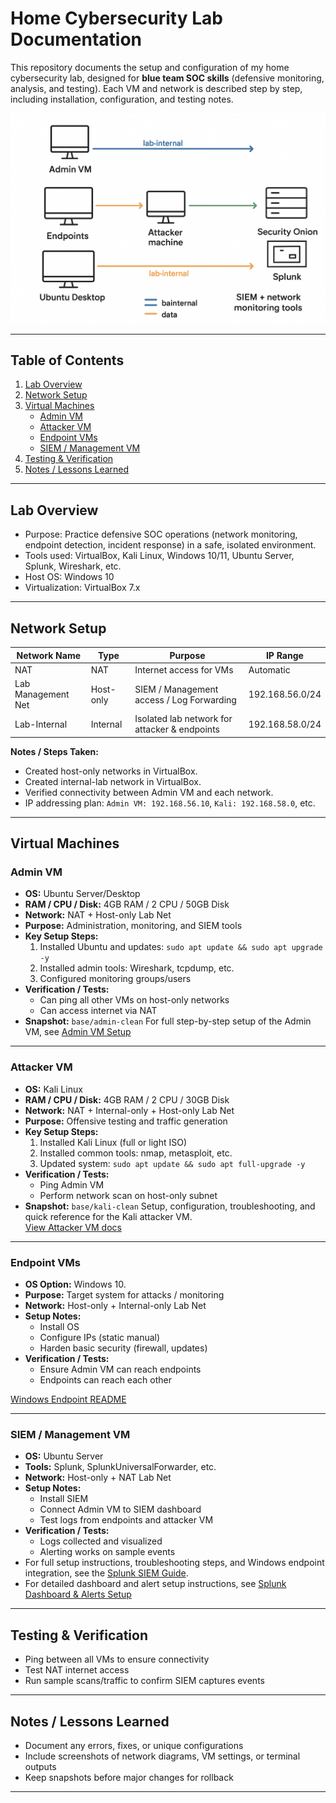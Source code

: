 # Home Cybersecurity Lab Documentation

This repository documents the setup and configuration of my home cybersecurity lab, designed for **blue team SOC skills** (defensive monitoring, analysis, and testing). Each VM and network is described step by step, including installation, configuration, and testing notes.

![Home Lab Diagram](diagram.png)


---

## Table of Contents
1. [Lab Overview](#lab-overview)
2. [Network Setup](#network-setup)
3. [Virtual Machines](#virtual-machines)
   - [Admin VM](#admin-vm)
   - [Attacker VM](#attacker-vm)
   - [Endpoint VMs](#endpoint-vms)
   - [SIEM / Management VM](#siem--management-vm)
4. [Testing & Verification](#testing--verification)
5. [Notes / Lessons Learned](#notes--lessons-learned)

---

## Lab Overview
- Purpose: Practice defensive SOC operations (network monitoring, endpoint detection, incident response) in a safe, isolated environment.
- Tools used: VirtualBox, Kali Linux, Windows 10/11, Ubuntu Server, Splunk, Wireshark, etc.
- Host OS: Windows 10
- Virtualization: VirtualBox 7.x

---

## Network Setup
| Network Name         | Type         | Purpose                                     | IP Range          |
|---------------------|-------------|-----------------------------------------------|-----------------|
| NAT                 | NAT         | Internet access for VMs                       | Automatic       |
| Lab Management Net  | Host-only   | SIEM / Management access / Log Forwarding     | 192.168.56.0/24 |
| Lab-Internal        | Internal    | Isolated lab network for attacker & endpoints | 192.168.58.0/24 |

**Notes / Steps Taken:**
- Created host-only networks in VirtualBox.
- Created internal-lab network in VirtualBox.
- Verified connectivity between Admin VM and each network.
- IP addressing plan: `Admin VM: 192.168.56.10`, `Kali: 192.168.58.0`, etc.

---

## Virtual Machines

### Admin VM
- **OS:** Ubuntu Server/Desktop
- **RAM / CPU / Disk:** 4GB RAM / 2 CPU / 50GB Disk
- **Network:** NAT + Host-only Lab Net
- **Purpose:** Administration, monitoring, and SIEM tools
- **Key Setup Steps:**
  1. Installed Ubuntu and updates: `sudo apt update && sudo apt upgrade -y`
  2. Installed admin tools: Wireshark, tcpdump, etc.
  3. Configured monitoring groups/users
- **Verification / Tests:**
  - Can ping all other VMs on host-only networks
  - Can access internet via NAT
- **Snapshot:** `base/admin-clean`
For full step-by-step setup of the Admin VM, see [Admin VM Setup](admin/README.md)
---

### Attacker VM
- **OS:** Kali Linux
- **RAM / CPU / Disk:** 4GB RAM / 2 CPU / 30GB Disk
- **Network:** NAT + Internal-only + Host-only Lab Net
- **Purpose:** Offensive testing and traffic generation
- **Key Setup Steps:**
  1. Installed Kali Linux (full or light ISO)
  2. Installed common tools: nmap, metasploit, etc.
  3. Updated system: `sudo apt update && sudo apt full-upgrade -y`
- **Verification / Tests:**
  - Ping Admin VM
  - Perform network scan on host-only subnet
- **Snapshot:** `base/kali-clean`
Setup, configuration, troubleshooting, and quick reference for the Kali attacker VM.  
  [View Attacker VM docs](attacker/README.md)

---

### Endpoint VMs
- **OS Option:** Windows 10.
- **Purpose:** Target system for attacks / monitoring
- **Network:** Host-only + Internal-only Lab Net
- **Setup Notes:**
  - Install OS
  - Configure IPs (static manual)
  - Harden basic security (firewall, updates)
- **Verification / Tests:**
  - Ensure Admin VM can reach endpoints
  - Endpoints can reach each other
 
[Windows Endpoint README](windows-endpoint/README.md)


---

### SIEM / Management VM
- **OS:** Ubuntu Server
- **Tools:** Splunk, SplunkUniversalForwarder, etc.
- **Network:** Host-only + NAT Lab Net
- **Setup Notes:**
  - Install SIEM
  - Connect Admin VM to SIEM dashboard
  - Test logs from endpoints and attacker VM
- **Verification / Tests:**
  - Logs collected and visualized
  - Alerting works on sample events
- For full setup instructions, troubleshooting steps, and Windows endpoint integration, see the [Splunk SIEM Guide](splunk-siem/README.md).
- For detailed dashboard and alert setup instructions, see [Splunk Dashboard & Alerts Setup](splunk-siem/splunk-dashboard-setup/README.md)
---

## Testing & Verification
- Ping between all VMs to ensure connectivity
- Test NAT internet access
- Run sample scans/traffic to confirm SIEM captures events

---

## Notes / Lessons Learned
- Document any errors, fixes, or unique configurations
- Include screenshots of network diagrams, VM settings, or terminal outputs
- Keep snapshots before major changes for rollback

---

